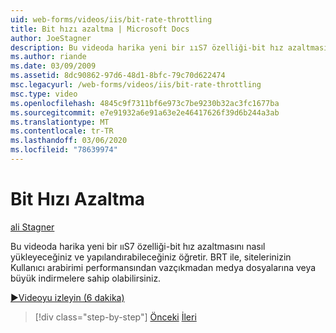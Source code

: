 ```yaml
---
uid: web-forms/videos/iis/bit-rate-throttling
title: Bit hızı azaltma | Microsoft Docs
author: JoeStagner
description: Bu videoda harika yeni bir ııS7 özelliği-bit hız azaltmasını nasıl yükleyeceğiniz ve yapılandırabileceğiniz öğretir. BRT ile medya dosyalarına veya büyük İndirmeleri withou...
ms.author: riande
ms.date: 03/09/2009
ms.assetid: 8dc90862-97d6-48d1-8bfc-79c70d622474
msc.legacyurl: /web-forms/videos/iis/bit-rate-throttling
msc.type: video
ms.openlocfilehash: 4845c9f7311bf6e973c7be9230b32ac3fc1677ba
ms.sourcegitcommit: e7e91932a6e91a63e2e46417626f39d6b244a3ab
ms.translationtype: MT
ms.contentlocale: tr-TR
ms.lasthandoff: 03/06/2020
ms.locfileid: "78639974"
---
```

# <a name="bit-rate-throttling"></a>Bit Hızı Azaltma

[ali Stagner](https://github.com/JoeStagner)

Bu videoda harika yeni bir ııS7 özelliği-bit hız azaltmasını nasıl yükleyeceğiniz ve yapılandırabileceğiniz öğretir. BRT ile, sitelerinizin Kullanıcı arabirimi performansından vazçıkmadan medya dosyalarına veya büyük indirmelere sahip olabilirsiniz.

[&#9654;Videoyu izleyin (6 dakika)](https://channel9.msdn.com/Blogs/ASP-NET-Site-Videos/bit-rate-throttling)

> [!div class="step-by-step"]
> [Önceki](installing-ftp7.md)
> [İleri](iis7-playlists.md)
